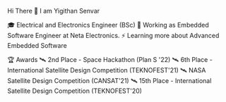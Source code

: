 Hi There 👋 I am Yigithan Senvar

🎓   Electrical and Electronics Engineer (BSc)
💼   Working as Embedded Software Engineer at Neta Electronics.
⚡   Learning more about Advanced Embedded Software


🏆  Awards
🛰️   2nd Place - Space Hackathon (Plan S '22)
🛰️   6th Place - International Satellite Design Competition (TEKNOFEST'21)
🛰️   NASA Satellite Design Competition (CANSAT'21)
🛰️   15th Place - International Satellite Design Competition (TEKNOFEST'20)



<!---
yigithansenvar/yigithansenvar is a ✨ special ✨ repository because its `README.md` (this file) appears on your GitHub profile.
You can click the Preview link to take a look at your changes.
--->
